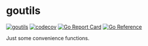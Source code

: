 # goutils
[![goutils](https://github.com/kmulvey/goutils/actions/workflows/release_build.yml/badge.svg)](https://github.com/kmulvey/goutils/actions/workflows/release_build.yml) [![codecov](https://codecov.io/gh/kmulvey/goutils/branch/main/graph/badge.svg?token=wp6NcwDC5k)](https://codecov.io/gh/kmulvey/goutils) [![Go Report Card](https://goreportcard.com/badge/github.com/kmulvey/goutils)](https://goreportcard.com/report/github.com/kmulvey/goutils) [![Go Reference](https://pkg.go.dev/badge/github.com/kmulvey/goutils.svg)](https://pkg.go.dev/github.com/kmulvey/goutils)

Just some convenience functions.
